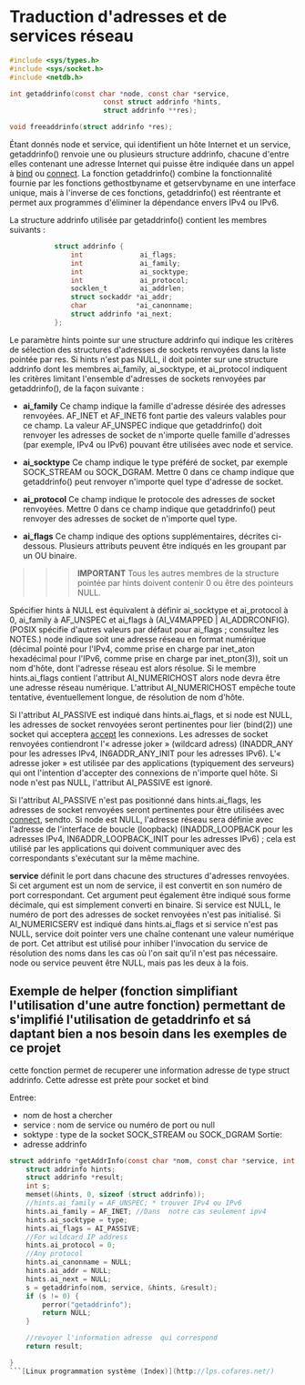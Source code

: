 # Traduction d'adresses et de services réseau

```C
#include <sys/types.h>
#include <sys/socket.h>
#include <netdb.h>

int getaddrinfo(const char *node, const char *service,
                       const struct addrinfo *hints,
                       struct addrinfo **res);

void freeaddrinfo(struct addrinfo *res);
```
Étant  donnés  node  et  service,  qui  identifient  un hôte Internet et un service, getaddrinfo() renvoie une ou plusieurs structure addrinfo, chacune d'entre elles contenant une adresse Internet qui puisse être indiquée dans un appel à [bind](../Api/#bind) ou [connect](../APi/#connect). La fonction getaddrinfo() combine la fonctionnalité fournie par les fonctions gethostbyname  et getservbyname en une interface unique, mais à l'inverse de ces fonctions, getaddrinfo() est réentrante et permet aux programmes d'éliminer la dépendance envers IPv4 ou IPv6.

La structure addrinfo utilisée par getaddrinfo() contient les membres suivants :

```C
           struct addrinfo {
               int              ai_flags;
               int              ai_family;
               int              ai_socktype;
               int              ai_protocol;
               socklen_t        ai_addrlen;
               struct sockaddr *ai_addr;
               char            *ai_canonname;
               struct addrinfo *ai_next;
           };
```

Le  paramètre  hints pointe sur une structure addrinfo qui indique les critères de sélection des structures d'adresses de sockets renvoyées dans la liste pointée par res. Si hints n'est pas NULL, il doit pointer sur une structure addrinfo dont les membres ai_family, ai_socktype, et ai_protocol indiquent les critères limitant l'ensemble d'adresses de sockets renvoyées par getaddrinfo(), de la façon suivante :

* **ai_family**   Ce  champ  indique la famille d'adresse désirée des adresses renvoyées. AF_INET et AF_INET6 font partie des valeurs valables pour ce champ. La valeur AF_UNSPEC indique que getaddrinfo() doit renvoyer les adresses de socket de n'importe quelle famille d'adresses (par exemple, IPv4 ou IPv6) pouvant être utilisées avec node et service.

* **ai_socktype** Ce champ indique le type préféré de socket, par exemple SOCK_STREAM ou SOCK_DGRAM. Mettre 0 dans ce champ indique que getaddrinfo() peut renvoyer n'importe  quel  type d'adresse de socket.

* **ai_protocol** Ce champ indique le protocole des adresses de socket renvoyées. Mettre 0 dans ce champ indique que getaddrinfo() peut renvoyer des adresses de socket de n'importe quel type.

* **ai_flags**    Ce champ indique des options supplémentaires, décrites ci-dessous. Plusieurs attributs peuvent être indiqués en les groupant par un OU binaire.

>>> **IMPORTANT** Tous les autres membres de la structure pointée par hints doivent contenir 0 ou être des pointeurs NULL.

Spécifier hints à NULL est équivalent à définir ai_socktype et ai_protocol à 0, ai_family à AF_UNSPEC et ai_flags à (AI_V4MAPPED | AI_ADDRCONFIG). (POSIX spécifie d'autres valeurs
par  défaut  pour  ai_flags ;  consultez les NOTES.) node indique soit une adresse réseau en format numérique (décimal pointé pour l'IPv4, comme prise en charge par inet_aton hexadécimal pour l'IPv6, comme prise en charge par inet_pton(3)), soit un nom d'hôte, dont l'adresse réseau est alors résolue. Si  le  membre  hints.ai_flags  contient  l'attribut AI_NUMERICHOST alors node devra être une adresse réseau numérique. L'attribut AI_NUMERICHOST empêche toute tentative, éventuellement longue, de résolution de nom d'hôte.

Si  l'attribut  AI_PASSIVE  est  indiqué dans hints.ai_flags, et si node est NULL, les adresses de socket renvoyées seront pertinentes pour lier (bind(2)) une socket qui acceptera [accept](../API/#accept) les connexions. Les adresses de socket renvoyées contiendront l'« adresse joker » (wildcard adress) (INADDR_ANY pour  les  adresses  IPv4,  IN6ADDR_ANY_INIT  pour  les adresses  IPv6).  L'« adresse  joker »  est  utilisée par des applications (typiquement des serveurs) qui ont l'intention d'accepter des connexions de n'importe quel hôte. Si node  n'est pas NULL, l'attribut AI_PASSIVE est ignoré.

Si l'attribut AI_PASSIVE n'est pas positionné dans hints.ai_flags, les adresses de  socket  renvoyées  seront pertinentes  pour  être  utilisées  avec  [connect](../API/#connect),  sendto.  Si node est NULL, l'adresse réseau sera définie avec l'adresse de l'interface de boucle (loopback) (INADDR_LOOPBACK pour les adresses IPv4, IN6ADDR_LOOPBACK_INIT pour les adresses IPv6) ; cela est utilisé par les applications qui doivent communiquer avec des correspondants s'exécutant sur la même machine.

**service** définit le port dans chacune des structures d'adresses renvoyées. Si cet argument est un nom de service, il est convertit en  son  numéro  de  port correspondant.  Cet argument peut également être indiqué sous forme décimale, qui est simplement converti en binaire. Si service est NULL, le numéro de port des adresses de socket renvoyées n'est pas initialisé. Si AI_NUMERICSERV est indiqué dans hints.ai_flags et si service n'est pas NULL, service doit pointer vers une chaîne contenant une valeur numérique de port. Cet attribut est utilisé pour inhiber l'invocation du service de résolution des noms dans les cas où l'on sait qu'il n'est pas nécessaire. node ou service peuvent être NULL, mais pas les deux à la fois.


## Exemple de helper (fonction simplifiant l'utilisation d'une autre fonction) permettant de s'implifié l'utilisation de getaddrinfo et sá daptant bien a nos besoin dans les exemples de ce projet

cette fonction permet de recuperer une information adresse de type struct addrinfo. Cette adresse est prète pour socket et bind

Entree: 
*  nom de host a chercher
*  service : nom de service ou numéro de port ou null
*  soktype : type de la socket  SOCK_STREAM ou SOCK_DGRAM
Sortie:
*  adresse addrinfo

```C
struct addrinfo *getAddrInfo(const char *nom, const char *service, int type) {
    struct addrinfo hints;
    struct addrinfo *result;
    int s;
    memset(&hints, 0, sizeof (struct addrinfo));
    //hints.ai_family = AF_UNSPEC; * trouver IPv4 ou IPv6 
    hints.ai_family = AF_INET; //Dans  notre cas seulement ipv4
    hints.ai_socktype = type;
    hints.ai_flags = AI_PASSIVE;
    //For wildcard IP address
    hints.ai_protocol = 0;
    //Any protocol
    hints.ai_canonname = NULL;
    hints.ai_addr = NULL;
    hints.ai_next = NULL;
    s = getaddrinfo(nom, service, &hints, &result);
    if (s != 0) {
        perror("getaddrinfo");
        return NULL;
    }

    //revoyer l'information adresse  qui correspond
    return result;

}
```[Linux programmation système (Index)](http://lps.cofares.net/)
